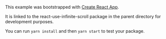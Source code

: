This example was bootstrapped with [Create React App](https://github.com/facebook/create-react-app).

It is linked to the react-use-infinite-scroll package in the parent directory for development purposes.

You can run `yarn install` and then `yarn start` to test your package.
